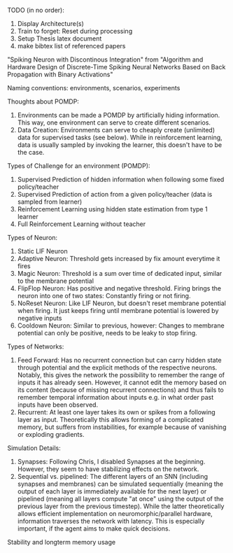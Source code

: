 TODO (in no order):
1. Display Architecture(s)
2. Train to forget: Reset during processing
3. Setup Thesis latex document
4. make bibtex list of referenced papers


"Spiking Neuron with Discontinous Integration" from "Algorithm and Hardware Design of Discrete-Time Spiking Neural Networks Based on Back Propagation with Binary Activations"

Naming conventions:
environments, scenarios, experiments


Thoughts about POMDP:
1. Environments can be made a POMDP by artificially hiding information. This way,
one environment can serve to create different scenarios.
2. Data Creation: Environments can serve to cheaply create (unlimited) data for supervised tasks (see below). While in
    reinforcement learning, data is usually sampled by invoking the learner, this doesn't have to be the case.

Types of Challenge for an environment (POMDP):
1. Supervised Prediction of hidden information when following some fixed policy/teacher
2. Supervised Prediction of action from a given policy/teacher (data is sampled from learner)
3. Reinforcement Learning using hidden state estimation from type 1 learner
4. Full Reinforcement Learning without teacher

Types of Neuron:
1. Static LIF Neuron
2. Adaptive Neuron: Threshold gets increased by fix amount everytime it fires
3. Magic Neuron: Threshold is a sum over time of dedicated input, similar to the membrane potential
4. FlipFlop Neuron: Has positive and negative threshold. Firing brings the neuron into one of two states: Constantly firing or not firing.
5. NoReset Neuron: Like LIF Neuron, but doesn't reset membrane potential when firing. It just keeps firing until membrane
potential is lowered by negative inputs
6. Cooldown Neuron: Similar to previous, however: Changes to membrane potential can only be positive, needs to be leaky
 to stop firing.

Types of Networks:
1. Feed Forward: Has no recurrent connection but can carry hidden state through potential and the explicit methods of the respective neurons.
Notably, this gives the network the possibility to remember the range of inputs it has already seen. However, it cannot edit the memory based on its content
(because of missing recurrent connections) and thus fails to remember temporal information about inputs e.g. in what order past inputs have been observed.
2. Recurrent: At least one layer takes its own or spikes from a following layer as input. Theoretically this allows forming of a complicated memory, but
suffers from instabilities, for example because of vanishing or exploding gradients.

Simulation Details:
1. Synapses: Following Chris, I disabled Synapses at the beginning. However, they seem to have stabilizing effects on the network.
2. Sequential vs. pipelined: The different layers of an SNN (including synapses and membranes) can be
simulated sequentially (meaning the output of each layer is immediately available for the next layer) or pipelined
(meaning all layers compute "at once" using the output of the previous layer from the previous timestep). While
the latter theoretically allows efficient implementation on neuromorphic/parallel hardware, information traverses
the network with latency. This is especially important, if the agent aims to make quick decisions.


Stability and longterm memory usage

